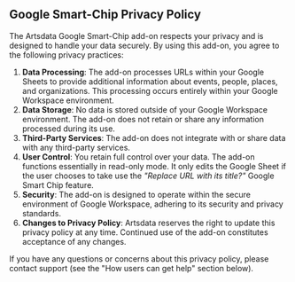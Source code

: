 
Google Smart-Chip Privacy Policy
--------------
The Artsdata Google Smart-Chip add-on respects your privacy and is designed to handle your data securely. By using this add-on, you agree to the following privacy practices:

1. **Data Processing**: The add-on processes URLs within your Google Sheets to provide additional information about events, people, places, and organizations. This processing occurs entirely within your Google Workspace environment.
2. **Data Storage**: No data is stored outside of your Google Workspace environment. The add-on does not retain or share any information processed during its use.
3. **Third-Party Services**: The add-on does not integrate with or share data with any third-party services.
4. **User Control**: You retain full control over your data. The add-on functions essentially in read-only mode. It only edits the Google Sheet if the user chooses to take use the _"Replace URL with its title?"_ Google Smart Chip feature.
6. **Security**: The add-on is designed to operate within the secure environment of Google Workspace, adhering to its security and privacy standards.
7. **Changes to Privacy Policy**: Artsdata reserves the right to update this privacy policy at any time. Continued use of the add-on constitutes acceptance of any changes.

If you have any questions or concerns about this privacy policy, please contact support (see the "How users can get help" section below).
